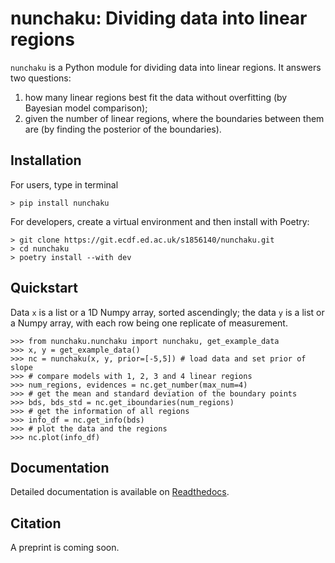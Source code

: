 # nunchaku: Dividing data into linear regions

`nunchaku` is a Python module for dividing data into linear regions.
It answers two questions:
1. how many linear regions best fit the data without overfitting (by Bayesian model comparison);
2. given the number of linear regions, where the boundaries between them are (by finding the posterior of the boundaries).

## Installation
For users, type in terminal
```
> pip install nunchaku
```

For developers, create a virtual environment and then install with Poetry: 
```
> git clone https://git.ecdf.ed.ac.uk/s1856140/nunchaku.git
> cd nunchaku 
> poetry install --with dev 
```

## Quickstart
Data `x` is a list or a 1D Numpy array, sorted ascendingly; the data `y` is a list or a Numpy array, with each row being one replicate of measurement.
```
>>> from nunchaku.nunchaku import nunchaku, get_example_data
>>> x, y = get_example_data()
>>> nc = nunchaku(x, y, prior=[-5,5]) # load data and set prior of slope
>>> # compare models with 1, 2, 3 and 4 linear regions
>>> num_regions, evidences = nc.get_number(max_num=4)
>>> # get the mean and standard deviation of the boundary points
>>> bds, bds_std = nc.get_iboundaries(num_regions)
>>> # get the information of all regions
>>> info_df = nc.get_info(bds)
>>> # plot the data and the regions
>>> nc.plot(info_df)
```

## Documentation
Detailed documentation is available on [Readthedocs](https://nunchaku.readthedocs.io/en/latest/).

## Citation
A preprint is coming soon.
